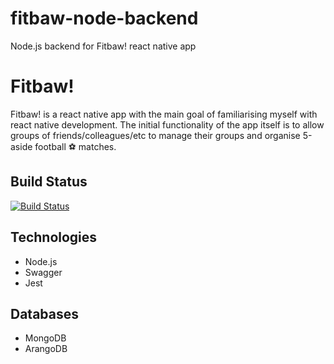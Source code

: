 # fitbaw-node-backend
Node.js backend for Fitbaw! react native app

# Fitbaw!
Fitbaw! is a react native app with the main goal of familiarising myself with react native development. The initial functionality of the app itself is to allow groups of friends/colleagues/etc to  manage their groups and organise 5-aside football :soccer: matches.

## Build Status
[![Build Status](https://travis-ci.org/Cameron485/fitbaw-node-backend.svg?branch=master)](https://travis-ci.org/Cameron485/fitbaw-node-backend)

## Technologies
* Node.js
* Swagger
* Jest

## Databases
* MongoDB
* ArangoDB
